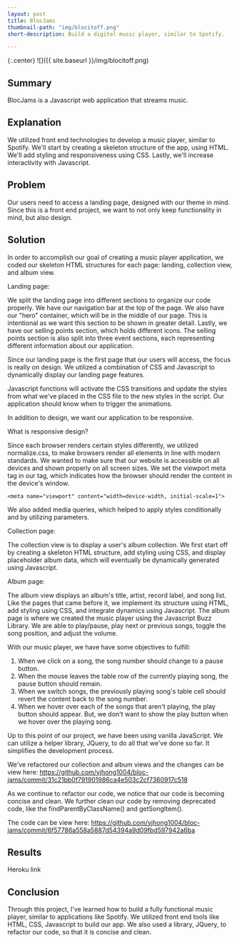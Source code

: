 ```yaml
---
layout: post
title: BlocJams
thumbnail-path: "img/blocitoff.png"
short-description: Build a digital music player, similar to Spotify.

---
```


{:.center}
![]({{ site.baseurl }}/img/blocitoff.png)


## Summary

BlocJams is a Javascript web application that streams music.

## Explanation


We utilized front end technologies to develop a music player, similar to Spotify. We'll start by creating a skeleton structure of the app, using HTML. We'll add styling and responsiveness using CSS. Lastly, we'll increase interactivity with Javascript.

## Problem

Our users need to access a landing page, designed with our theme in mind. Since this is a front end project, we want to not only keep functionality in mind, but also design.

## Solution

In order to accomplish our goal of creating a music player application, we coded our skeleton HTML structures for each page: landing, collection view, and album view.

Landing page:

We split the landing page into different sections to organize our code properly. We have our navigation bar at the top of the page. We also have our "hero" container, which will be in the middle of our page. This is intentional as we want this section to be shown in greater detail. Lastly, we have our selling points section, which holds different icons. The selling points section is also split into three event sections, each representing different information about our application.

Since our landing page is the first page that our users will access, the focus is really on design. We utilized a combination of CSS and Javascript to dynamically display our landing page features.

Javascript functions will activate the CSS transitions and update the styles from what we've placed in the CSS file to the new styles in the script.
Our application should know when to trigger the animations.

In addition to design, we want our application to be responsive.

What is responsive design?

Since each browser renders certain styles differently, we utilized normalize.css, to make browsers render all elements in line with modern standards. We wanted to make sure that our website is accessible on all devices and shown properly on all screen sizes. We set the viewport meta tag in our <head> tag, which indicates how the browser should render the content in the device's window.

```
<meta name="viewport" content="width=device-width, initial-scale=1">
```
We also added media queries, which helped to apply styles conditionally and by utilizing parameters.

Collection page:

The collection view is to display a user's album collection. We first start off by creating a skeleton HTML structure, add styling using CSS, and display placeholder album data, which will eventually be dynamically generated using Javascript.

Album page:

The album view displays an album's title, artist, record label, and song list. Like the pages that came before it, we implement its structure using HTML, add styling using CSS, and integrate dynamics using Javascript. The album page is where we created the music player using the Javascript Buzz Library. We are able to play/pause, play next or previous songs, toggle the song position, and adjust the volume.

With our music player, we have have some objectives to fulfill:
1. When we click on a song, the song number should change to a pause button.
2. When the mouse leaves the table row of the currently playing song, the pause button should remain.
3. When we switch songs, the previously playing song's table cell should revert the content back to the song number.
4. When we hover over each of the songs that aren't playing, the play button should appear. But, we don't want to show the play button when we hover over the playing song.


Up to this point of our project, we have been using vanilla JavaScript. We can utilize a helper library, JQuery, to do all that we've done so far. It simplifies the development process.

We've refactored our collection and album views and the changes can be view here:
https://github.com/yjhong1004/bloc-jams/commit/31c21bb0f791901986ca4e503c2cf7360917c518

As we continue to refactor our code, we notice that our code is becoming concise and clean. We further clean our code by removing deprecated code, like the findParentByClassName() and getSongItem().

The code can be view here:
https://github.com/yjhong1004/bloc-jams/commit/6f57786a558a5887d54394a9d09fbd597942a6ba


## Results

Heroku link

## Conclusion

Through this project, I've learned how to build a fully functional music player, similar to applications like Spotify. We utilized front end tools like HTML, CSS, Javascript to build our app. We also used a library, JQuery, to refactor our code, so that it is concise and clean.
